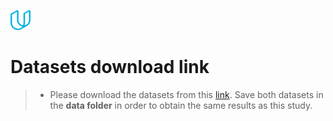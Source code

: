 ![](../img/udacity.png)
# Datasets download link
> * Please download the datasets from this [link](https://www.dropbox.com/scl/fo/2h0cn247nsqqqi7kw4bzq/h?dl=0&rlkey=dpbb17wrieqbueqd6ppstc6vp). Save both datasets in the **data folder** in order to obtain the same results as this study.